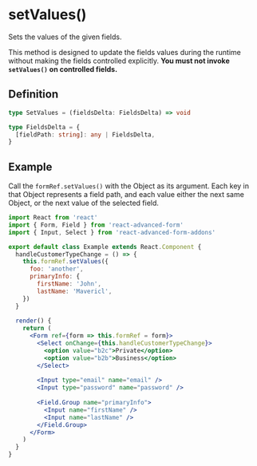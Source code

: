 # setValues\(\)

Sets the values of the given fields.

This method is designed to update the fields values during the runtime without making the fields controlled explicitly. **You must not invoke `setValues()` on controlled fields.**

## Definition

```typescript
type SetValues = (fieldsDelta: FieldsDelta) => void

type FieldsDelta = {
  [fieldPath: string]: any | FieldsDelta,
}
```

## Example

Call the `formRef.setValues()` with the Object as its argument. Each key in that Object represents a field path, and each value either the next same Object, or the next value of the selected field.

```jsx
import React from 'react'
import { Form, Field } from 'react-advanced-form'
import { Input, Select } from 'react-advanced-form-addons'

export default class Example extends React.Component {
  handleCustomerTypeChange = () => {
    this.formRef.setValues({
      foo: 'another',
      primaryInfo: {
        firstName: 'John',
        lastName: 'Mavericl',
    })
  }
  
  render() {
    return (
      <Form ref={form => this.formRef = form}>
        <Select onChange={this.handleCustomerTypeChange}>
          <option value="b2c">Private</option>
          <option value="b2b">Business</option>
        </Select>
      
        <Input type="email" name="email" />
        <Input type="password" name="password" />
        
        <Field.Group name="primaryInfo">
          <Input name="firstName" />
          <Input name="lastName" />
        </Field.Group>
      </Form>
    )
  }
}
```

